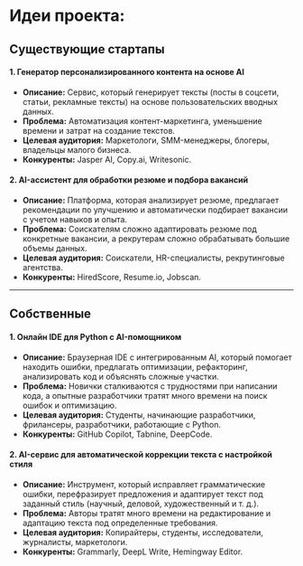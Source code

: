 # Идеи проекта:
## **Существующие стартапы**  

#### **1. Генератор персонализированного контента на основе AI**  
- **Описание:** Сервис, который генерирует тексты (посты в соцсети, статьи, рекламные тексты) на основе пользовательских вводных данных.  
- **Проблема:** Автоматизация контент-маркетинга, уменьшение времени и затрат на создание текстов.  
- **Целевая аудитория:** Маркетологи, SMM-менеджеры, блогеры, владельцы малого бизнеса.  
- **Конкуренты:** Jasper AI, Copy.ai, Writesonic.  

#### **2. AI-ассистент для обработки резюме и подбора вакансий**  
- **Описание:** Платформа, которая анализирует резюме, предлагает рекомендации по улучшению и автоматически подбирает вакансии с учетом навыков и опыта.  
- **Проблема:** Соискателям сложно адаптировать резюме под конкретные вакансии, а рекрутерам сложно обрабатывать большие объемы данных.  
- **Целевая аудитория:** Соискатели, HR-специалисты, рекрутинговые агентства.  
- **Конкуренты:** HiredScore, Resume.io, Jobscan.  

---

## **Собственные**  

#### **1. Онлайн IDE для Python с AI-помощником**  
- **Описание:** Браузерная IDE с интегрированным AI, который помогает находить ошибки, предлагать оптимизации, рефакторинг, анализировать код и объяснять сложные участки.  
- **Проблема:** Новички сталкиваются с трудностями при написании кода, а опытные разработчики тратят много времени на поиск ошибок и оптимизацию.  
- **Целевая аудитория:** Студенты, начинающие разработчики, фрилансеры, разработчики, работающие с Python.  
- **Конкуренты:** GitHub Copilot, Tabnine, DeepCode.  

#### **2. AI-сервис для автоматической коррекции текста с настройкой стиля**  
- **Описание:** Инструмент, который исправляет грамматические ошибки, перефразирует предложения и адаптирует текст под заданный стиль (научный, деловой, художественный и т. д.).  
- **Проблема:** Авторы тратят много времени на редактирование и адаптацию текста под определенные требования.  
- **Целевая аудитория:** Копирайтеры, студенты, исследователи, журналисты, маркетологи.  
- **Конкуренты:** Grammarly, DeepL Write, Hemingway Editor.  
